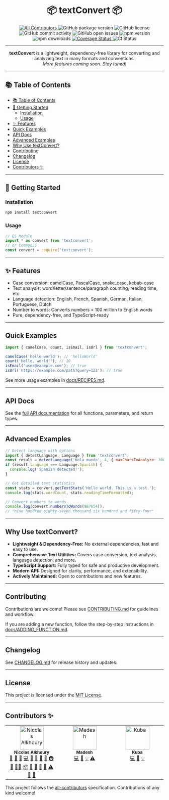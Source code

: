 <!-- markdownlint-disable MD033 -->

<h1 align="center">📦 textConvert 📦</h1>

<div align="center">
  <a href="#contributors-">
    <img src="https://img.shields.io/badge/all_contributors-1-orange.svg?style=flat-square" alt="All Contributors" />
  </a>
  <img src="https://img.shields.io/github/package-json/v/Monsieur-Nico/textConvert?style=flat-square" alt="GitHub package version" />
  <img src="https://img.shields.io/github/license/Monsieur-Nico/textConvert?style=flat-square" alt="GitHub license" />
  <img src="https://img.shields.io/github/commit-activity/m/Monsieur-Nico/textConvert?style=flat-square" alt="GitHub commit activity" />
  <img src="https://img.shields.io/github/issues-raw/Monsieur-Nico/textConvert?style=flat-square" alt="GitHub open issues" />
  <img src="https://img.shields.io/npm/v/textconvert?style=flat-square" alt="npm version" />
  <img src="https://img.shields.io/npm/dm/textconvert?style=flat-square" alt="npm downloads" />
  <a href="https://codecov.io/gh/Monsieur-Nico/textConvert" target="_blank">
    <img src="https://codecov.io/gh/Monsieur-Nico/textConvert/graph/badge.svg?token=yourtoken" alt="Coverage Status" />
  </a>
  <img src="https://github.com/Monsieur-Nico/textConvert/actions/workflows/ci.yml/badge.svg" alt="CI Status" />
</div>

---

<p align="center">
  <b>textConvert</b> is a lightweight, dependency-free library for converting and analyzing text in many formats and conventions.<br />
  <i>More features coming soon. Stay tuned!</i>
</p>

---

## 📚 Table of Contents

- [📚 Table of Contents](#-table-of-contents)
- [🚀 Getting Started](#-getting-started)
  - [Installation](#installation)
  - [Usage](#usage)
- [✨ Features](#-features)
- [Quick Examples](#quick-examples)
- [API Docs](#api-docs)
- [Advanced Examples](#advanced-examples)
- [Why Use textConvert?](#why-use-textconvert)
- [Contributing](#contributing)
- [Changelog](#changelog)
- [License](#license)
- [Contributors ✨](#contributors-)

---

## 🚀 Getting Started

### Installation

```sh
npm install textconvert
```

### Usage

```js
// ES Module
import * as convert from 'textconvert';
// or CommonJS
const convert = require('textconvert');
```

---

## ✨ Features

- Case conversion: camelCase, PascalCase, snake_case, kebab-case
- Text analysis: word/letter/sentence/paragraph counting, reading time, etc.
- Language detection: English, French, Spanish, German, Italian, Portuguese, Dutch
- Number to words: Converts numbers < 100 million to English words
- Pure, dependency-free, and TypeScript-ready

---

## Quick Examples

```js
import { camelCase, count, isEmail, isUrl } from 'textconvert';

camelCase('hello world'); // 'helloWorld'
count('Hello, world!'); // 10
isEmail('user@example.com'); // true
isUrl('https://example.com/path?query=123'); // true
```

See more usage examples in [docs/RECIPES.md](docs/RECIPES.md).

---

## API Docs

See the [full API documentation](docs/API.md) for all functions, parameters, and return types.

---

## Advanced Examples

```js
// Detect language with options
import { detectLanguage, Language } from 'textconvert';
const result = detectLanguage('Hola mundo', 4, { maxCharsToAnalyze: 300 });
if (result.language === Language.Spanish) {
  console.log('Spanish detected!');
}

// Get detailed text statistics
const stats = convert.getTextStats('Hello world. This is a test.');
console.log(stats.wordCount, stats.readingTimeFormatted);

// Convert numbers to words
console.log(convert.numbersToWords(987654));
// "nine hundred eighty-seven thousand six hundred and fifty-four"
```

---

## Why Use textConvert?

- **Lightweight & Dependency-Free:** No external dependencies, fast and easy to use.
- **Comprehensive Text Utilities:** Covers case conversion, text analysis, language detection, and more.
- **TypeScript Support:** Fully typed for safe and productive development.
- **Modern API:** Designed for clarity, performance, and extensibility.
- **Actively Maintained:** Open to contributions and new features.

---

## Contributing

Contributions are welcome! Please see [CONTRIBUTING.md](./CONTRIBUTING.md) for guidelines and workflow.

If you are adding a new function, follow the step-by-step instructions in [docs/ADDING_FUNCTION.md](docs/ADDING_FUNCTION.md).

---

## Changelog

See [CHANGELOG.md](./CHANGELOG.md) for release history and updates.

---

## License

This project is licensed under the [MIT License](./LICENSE).

---

## Contributors ✨

<!-- ALL-CONTRIBUTORS-LIST:START - Do not remove or modify this section -->
<!-- prettier-ignore-start -->
<!-- markdownlint-disable -->
<table>
  <tbody>
    <tr>
      <td align="center" valign="top" width="14.28%"><a href="https://nicoscripting.com/"><img src="https://avatars.githubusercontent.com/u/74289847?v=4?s=75" width="75px;" alt="Nicolas Alkhoury"/><br /><sub><b>Nicolas Alkhoury</b></sub></a><br /><a href="#question-Monsieur-Nico" title="Answering Questions">💬</a> <a href="https://github.com/Monsieur-Nico/textConvert/issues?q=author%3AMonsieur-Nico" title="Bug reports">🐛</a> <a href="#business-Monsieur-Nico" title="Business development">💼</a> <a href="https://github.com/Monsieur-Nico/textConvert/commits?author=Monsieur-Nico" title="Code">💻</a> <a href="#data-Monsieur-Nico" title="Data">🔣</a> <a href="#design-Monsieur-Nico" title="Design">🎨</a> <a href="https://github.com/Monsieur-Nico/textConvert/commits?author=Monsieur-Nico" title="Documentation">📖</a> <a href="#ideas-Monsieur-Nico" title="Ideas, Planning, & Feedback">🤔</a> <a href="#infra-Monsieur-Nico" title="Infrastructure (Hosting, Build-Tools, etc)">🚇</a> <a href="#maintenance-Monsieur-Nico" title="Maintenance">🚧</a> <a href="#mentoring-Monsieur-Nico" title="Mentoring">🧑‍🏫</a> <a href="#platform-Monsieur-Nico" title="Packaging/porting to new platform">📦</a> <a href="#plugin-Monsieur-Nico" title="Plugin/utility libraries">🔌</a> <a href="#projectManagement-Monsieur-Nico" title="Project Management">📆</a> <a href="#research-Monsieur-Nico" title="Research">🔬</a> <a href="https://github.com/Monsieur-Nico/textConvert/pulls?q=is%3Apr+reviewed-by%3AMonsieur-Nico" title="Reviewed Pull Requests">👀</a> <a href="https://github.com/Monsieur-Nico/textConvert/commits?author=Monsieur-Nico" title="Tests">⚠️</a> <a href="#tool-Monsieur-Nico" title="Tools">🔧</a> <a href="#userTesting-Monsieur-Nico" title="User Testing">📓</a></td>
      <td align="center" valign="top" width="14.28%"><a href="https://github.com/madesh02104"><img src="https://avatars.githubusercontent.com/u/173074134?v=4?s=75" width="75px;" alt="Madesh"/><br /><sub><b>Madesh</b></sub></a><br /><a href="https://github.com/Monsieur-Nico/textConvert/commits?author=madesh02104" title="Code">💻</a> <a href="https://github.com/Monsieur-Nico/textConvert/commits?author=madesh02104" title="Documentation">📖</a> <a href="#example-madesh02104" title="Examples">💡</a> <a href="https://github.com/Monsieur-Nico/textConvert/commits?author=madesh02104" title="Tests">⚠️</a></td>
      <td align="center" valign="top" width="14.28%"><a href="https://github.com/Kuba429"><img src="https://avatars.githubusercontent.com/u/67023529?v=4?s=75" width="75px;" alt="Kuba"/><br /><sub><b>Kuba</b></sub></a><br /><a href="https://github.com/Monsieur-Nico/textConvert/commits?author=Kuba429" title="Code">💻</a> <a href="https://github.com/Monsieur-Nico/textConvert/commits?author=Kuba429" title="Documentation">📖</a> <a href="#example-Kuba429" title="Examples">💡</a></td>
    </tr>
  </tbody>
</table>

<!-- markdownlint-restore -->
<!-- prettier-ignore-end -->

<!-- ALL-CONTRIBUTORS-LIST:END -->

This project follows the [all-contributors](https://github.com/all-contributors/all-contributors) specification. Contributions of any kind welcome!
